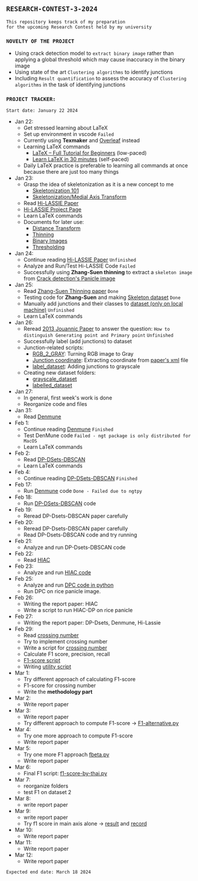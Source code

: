 ## `RESEARCH-CONTEST-3-2024`

```
This repository keeps track of my preparation 
for the upcoming Research Contest held by my university
```

### `NOVELTY OF THE PROJECT`

- Using crack detection model to `extract binary image` rather than applying a global threshold which may cause inaccuracy in the binary image
- Using state of the art `Clustering algorithms` to identify junctions
- Including `Result quantification` to assess the accuracy of `Clustering algorithms` in the task of identifying junctions

### `PROJECT TRACKER:`

`Start date: January 22 2024`

- Jan 22: 
  - Get stressed learning about LaTeX
  - Set up environment in vscode `Failed`
  - Currently using **Texmaker** and [Overleaf](https://www.overleaf.com/project) instead
  - Learning LaTeX commands
    - [LaTeX – Full Tutorial for Beginners](https://www.youtube.com/watch?v=ydOTMQC7np0&ab_channel=freeCodeCamp.org) (low-paced)
    - [Learn LaTeX in 30 minutes](https://www.overleaf.com/learn/latex/Learn_LaTeX_in_30_minutes) (self-paced)
  - Daily LaTeX practice is preferable to learning all commands at once because there are just too many things
- Jan 23:
  - Grasp the idea of skeletonization as it is a new concept to me
    - [Skeletonization 101](<paper/papers to research/skeletonization_101.md>)
    - [Skeletonization/Medial Axis Transform](https://homepages.inf.ed.ac.uk/rbf/HIPR2/skeleton.htm#:~:text=Brief%20Description,of%20the%20original%20foreground%20pixels.)
  - Read [Hi-LASSIE Paper](<paper/papers to research/Yao_Hi-LASSIE_High-Fidelity_Articulated_Shape_and_Skeleton_Discovery_From_Sparse_Image_CVPR_2023_paper.pdf>)
  - [Hi-LASSIE Project Page](https://chhankyao.github.io/hi-lassie/)
  - Learn LaTeX commands
  - Documents for later use:
    - [Distance Transform](https://homepages.inf.ed.ac.uk/rbf/HIPR2/distance.htm)
    - [Thinning](https://homepages.inf.ed.ac.uk/rbf/HIPR2/thin.htm)
    - [Binary Images](https://homepages.inf.ed.ac.uk/rbf/HIPR2/binimage.htm)
    - [Thresholding](https://homepages.inf.ed.ac.uk/rbf/HIPR2/threshld.htm)
- Jan 24:
  - Continue reading [Hi-LASSIE Paper](<paper/papers to research/Yao_Hi-LASSIE_High-Fidelity_Articulated_Shape_and_Skeleton_Discovery_From_Sparse_Image_CVPR_2023_paper.pdf>) `Unfinished`
  - Analyze and Run/Test Hi-LASSIE Code `Failed`
  - Successfully using **Zhang-Suen thinning** to extract a `skeleton image` from [Crack detection's Panicle image](test_binary_img.png)
- Jan 25:
  - Read [Zhang-Suen Thinning paper](<paper/papers to research/A Fast Parallel Algorithm for Thinning Digital Patterns.pdf>) `Done`
  - Testing code for **Zhang-Suen** and making [Skeleton dataset](skeleton_dataset) `Done`
  - Manually add junctions and their classes to [dataset (only on local machine)](<paper/target paper/T2-PLT9-1C8-1 (Dataset)>) `Unfinished`
  - Learn LaTeX commands
- Jan 26:
  - Reread [2013 Jouannic Paper](<paper/target paper/1471-2229-13-122 (2013_paper_Stefan Jouannic).pdf>) to answer the question: `How to distinguish Generating point and Primary point` `Unfinished`
  - Successfully label (add junctions) to dataset
  - Junction-related scripts:
    - [RGB_2_GRAY](rgb_2_gray.py): Turning RGB image to Gray
    - [Junction coordinate](vertices_coordinates.py): Extracting coordinate from [paper's xml](Jouannic_xml) file
    - [label_dataset](label_dataset.py): Adding junctions to grayscale
  - Creating new dataset folders:
    - [grayscale_dataset](grayscale_dataset)
    - [labelled_dataset](labelled_dataset)
- Jan 27:
  - In general, first week's work is done
  - Reorganize code and files
- Jan 31:
  - Read [Denmune](<paper/papers to research/2021_DenMune Density peak based clustering using mutual nearest neighbors.pdf>)
- Feb 1:
  - Continue reading [Denmune](<paper/papers to research/2021_DenMune Density peak based clustering using mutual nearest neighbors.pdf>) `Finished`
  - Test DenMune code `Failed - ngt package is only distributed for MacOS`
  - Learn LaTeX commands
- Feb 2:
  - Read [DP-DSets-DBSCAN](<paper/papers to research/2023_Towards Parameter-free Clustering for Real-world Data.pdf>)
  - Learn LaTeX commands
- Feb 4:
  - Continue reading [DP-DSets-DBSCAN](<paper/papers to research/2023_Towards Parameter-free Clustering for Real-world Data.pdf>) `Finished`
- Feb 17:
  - Run [Denmune](<paper/papers to research/2021_DenMune Density peak based clustering using mutual nearest neighbors.pdf>) code `Done - Failed due to ngtpy`
- Feb 18:
  - Run [DP-DSets-DBSCAN](<paper/papers to research/2023_Towards Parameter-free Clustering for Real-world Data.pdf>) code
- Feb 19:
  - Reread DP-Dsets-DBSCAN paper carefully
- Feb 20:
  - Reread DP-Dsets-DBSCAN paper carefully
  - Read DP-Dsets-DBSCAN code and try running
- Feb 21:
  - Analyze and run DP-Dsets-DBSCAN code
- Feb 22:
  - Read [HIAC](<paper/papers to research/2023_How to improve the accuracy of clustering algorithms.pdf>)
- Feb 23:
  - Analyze and run [HIAC code](<code availability/HIAC-main/HIAC.py>)
- Feb 25:
  - Analyze and run [DPC code in python](<code availability/HIAC-main/DPC.py>)
  - Run DPC on rice panicle image.
- Feb 26:
  - Writing the report paper: HIAC
  - Write a script to run HIAC-DP on rice panicle
- Feb 27:
  - Writing the report paper: DP-Dsets, Denmune, Hi-Lassie
- Feb 29:
  - Read [crossing number](<paper/papers to research/ĐATN_Nguyễn Ngọc Khang (crossing number).pdf>)
  - Try to implement crossing number
  - Write a script for [crossing number](crossing_number.py)
  - Calculate F1 score, precision, recall
  - [F1-score script](F1.py)
  - Writing [utility script](new_coordinate.py)
- Mar 1:
  - Try different approach of calculating F1-score
  - F1-score for crossing number
  - Write the **methodology part**
- Mar 2:
  - Write report paper
- Mar 3:
  - Write report paper
  - Try different approach to compute F1-score -> [F1-alternative.py](F1-alternative.py)
- Mar 4:
  - Try one more approach to compute F1-score
  - Write report paper
- Mar 5:
  - Try one more F1 approach [fbeta.py](fbeta.py)
  - Write report paper
- Mar 6:
  - Final F1 script: [f1-score-by-thai.py](f1-score-by-thai.py)
- Mar 7:
  - reorganize folders
  - test F1 on dataset 2
- Mar 8:
  - write report paper
- Mar 9:
  - write report paper
  - Try f1 score in main axis alone -> [result](visualization/dataset_1_main_axis) and [record](dataset_1_main_axis_F1-record.txt)
- Mar 10:
  - Write report paper
- Mar 11:
  - Write report paper
- Mar 12:
  - Write report paper
  
  
`Expected end date: March 18 2024`